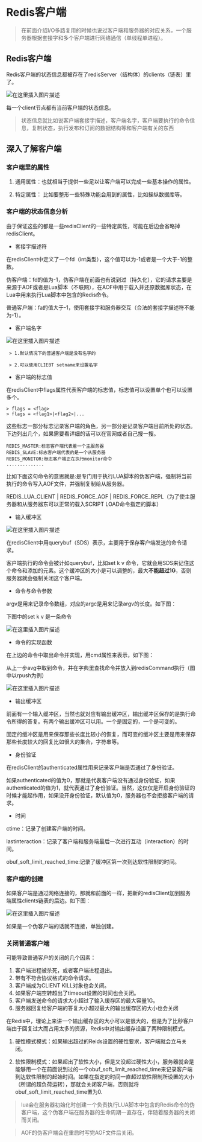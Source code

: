 # Redis客户端

> 在前面介绍I/O多路复用的时候也说过客户端和服务器的对应关系，一个服务器根据套接字和多个客户端进行网络通信（单线程单进程）。

## Redis客户端

Redis客户端的状态信息都被存在了redisServer（结构体）的clients（链表）里了。

![在这里插入图片描述](https://img-blog.csdnimg.cn/20190402155326130.png?x-oss-process=image/watermark,type_ZmFuZ3poZW5naGVpdGk,shadow_10,text_aHR0cHM6Ly9ibG9nLmNzZG4ubmV0L3FxXzQyNjA1OTY4,size_16,color_FFFFFF,t_70)

每一个client节点都有当前客户端的状态信息。

> 状态信息就比如说客户端套接字描述，客户端名字，客户端要执行的命令信息，复制状态，执行发布和订阅的数据结构等和客户端有关的东西


## 深入了解客户端

### 客户端里的属性

1. 通用属性：也就相当于提供一些足以让客户端可以完成一些基本操作的属性。

2. 特定属性： 比如要整形一些特殊功能会用到的属性，比如操纵数据库等。 

### 客户端的状态信息分析

由于保证这些的都是一些redisClient的一些特定属性，可能在后边会省略掉redisClient。

*  套接字描述符
 
 在redisClient中定义了一个fd（int类型），这个值可以为-1或者是一个大于-1的整数。

 伪客户端：fd的值为-1，伪客户端在前面也有说到过（持久化），它的请求主要是来源于AOF或者是Lua脚本（不联网），在AOF中用于载入并还原数据库状态，在Lua中用来执行Lua脚本中包含的Redis命令。

 普通客户端：fa的值大于-1，使用套接字和服务器交互（合法的套接字描述符不能为-1）。

* 客户端名字

![在这里插入图片描述](https://img-blog.csdnimg.cn/20190402162245117.png?x-oss-process=image/watermark,type_ZmFuZ3poZW5naGVpdGk,shadow_10,text_aHR0cHM6Ly9ibG9nLmNzZG4ubmV0L3FxXzQyNjA1OTY4,size_16,color_FFFFFF,t_70)

     > 1.默认情况下的普通客户端是没有名字的
 
     > 2.可以使用CLIEBT setname来设置名字  


* 客户端的标志值

在redisClient中flags属性代表客户端的标志值，标志值可以设置单个也可以设置多个。
  
    > flags = <flag>
    > flags = <flag1>|<flag2>|...

这些标志一部分标志记录客户端的角色，另一部分是记录客户端目前所处的状态。下边列出几个，如果需要看详细的话可以在官网或者自己搜一搜。
     
    REDIS_MASTER:标志客户端代表着一个主服务器
    REDIS_SLAVE:标志客户端代表的是一个从服务器
    REDIS_MONITOR:标志客户端正在执行monitor命令
    ..............

比如下面这句命令的意思就是:是专门用于执行LUA脚本的伪客户端，强制将当前执行的命令写入AOF文件，并强制复制给从服务器。

REDIS_LUA_CLIENT | REDIS_FORCE_AOF | REDIS_FORCE_REPL（为了使主服务器和从服务器东可以正常的载入SCRIPT LOAD命令指定的脚本）


* 输入缓冲区

![在这里插入图片描述](https://img-blog.csdnimg.cn/20190402171958732.png?x-oss-process=image/watermark,type_ZmFuZ3poZW5naGVpdGk,shadow_10,text_aHR0cHM6Ly9ibG9nLmNzZG4ubmV0L3FxXzQyNjA1OTY4,size_16,color_FFFFFF,t_70)

在redisClient中用querybuf（SDS）表示，主要用于保存客户端发送的命令请求。

客户端执行的命令会被计如querybuf，比如set k v 命令，它就会用SDS来记住这个命令和添加的元素。这个缓冲区的大小是可以调整的，最大**不能超过1G**，否则服务器就会强制关闭这个客户端。
 
* 命令与命令参数

argv是用来记录命令数组，对应的argc是用来记录argv的长度。如下图：

下图中的set k v 是一条命令

![在这里插入图片描述](https://img-blog.csdnimg.cn/20190402172648846.png?x-oss-process=image/watermark,type_ZmFuZ3poZW5naGVpdGk,shadow_10,text_aHR0cHM6Ly9ibG9nLmNzZG4ubmV0L3FxXzQyNjA1OTY4,size_16,color_FFFFFF,t_70)
 
* 命令的实现函数

在上边的命令中取出命令并实现，用cmd属性来表示，如下图：

从上一步avg中取到命令，并在字典里查找命令并放入到redisCommand执行（图中以rpush为例）

![在这里插入图片描述](https://img-blog.csdnimg.cn/20190402173558114.png?x-oss-process=image/watermark,type_ZmFuZ3poZW5naGVpdGk,shadow_10,text_aHR0cHM6Ly9ibG9nLmNzZG4ubmV0L3FxXzQyNjA1OTY4,size_16,color_FFFFFF,t_70)

* 输出缓冲区

前面有一个输入缓冲区，当然也就对应有输出缓冲区，输出缓冲区保存的是执行命令所得的答复。有两个输出缓冲区可以用。一个是固定的，一个是可变的。

固定的缓冲区是用来保存那些长度比较小的恢复，而可变的缓冲区主要是用来保存那些长度较大的回复比如很大的集合，字符串等。

* 身份验证

在redisClient的authenticated属性用来记录客户端是否通过了身份验证。

如果authenticated的值为0，那就是代表客户端没有通过身份验证，如果authenticated的值为1，就代表通过了身份验证。当然，这仅仅是开启身份验证的时候才能起作用，如果没开身份验证，默认值为0，服务器也不会拒接客户端的请求。

* 时间

ctime：记录了创建客户端的时间。

lastinteraction：记录了客户端和服务端最后一次进行互动（interaction）的时间。

obuf_soft_limit_reached_time:记录了缓冲区第一次到达软性限制的时间。

### 客户端的创建

如果客户端是通过网络连接的，那就和前面的一样，把新的redisClient加到服务端属性clients链表的后边。如下图：

![在这里插入图片描述](https://img-blog.csdnimg.cn/20190402232203364.png?x-oss-process=image/watermark,type_ZmFuZ3poZW5naGVpdGk,shadow_10,text_aHR0cHM6Ly9ibG9nLmNzZG4ubmV0L3FxXzQyNjA1OTY4,size_16,color_FFFFFF,t_70)

如果是一个伪客户端的话就不连接，单独创建。

### 关闭普通客户端

可能导致普通客户的关闭的几个因素：

1. 客户端进程被杀死，或者客户端进程退出。
2. 带有不符合协议格式的命令请求。
3. 客户端成为CLIENT KILL对象也会关闭。
4. 如果客户端空转超出了timeout设置的时间也会关闭。
5. 客户端发送命令的请求大小超过了输入缓存区的最大容量1G。
6. 服务器回复给客户端的答复大小超过最大的输出缓存区的大小也会关闭

在Redis中，理论上来讲一个输出缓存区的大小可以是很大的，但是为了比秒客户端由于回复过大而占用太多的资源，Redis中对输出缓存设置了两种限制模式。

1. 硬性模式模式：如果输出超过的Reids设置的硬性要求，客户端就会立马关闭。

2. 软性限制模式：如果超出了软性大小，但是又没超过硬性大小，服务器就会是能够用一个在前面说到过的一个obuf_soft_limit_reached_time来记录客户端到达软性限制的起始时间。如果在指定的时间一直超过软性限制所设置的大小（所谓的超负荷运转），那就会关闭客户端，否则就将obuf_soft_limit_reached_time置为0.

> lua会在服务器初始化时创建一个负责执行LUA脚本中包含的Redis命令的伪客户端，这个伪客户端在服务器的生命周期一直存在，伴随着服务器的关闭而关闭。

> AOF的伪客户端会在重启时写完AOF文件后关闭。

